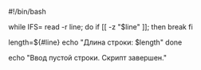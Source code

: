 

#!/bin/bash

while IFS= read -r line; do
  if [[ -z "$line" ]]; then
    break
  fi

  length=${#line}
  echo "Длина строки: $length"
done

echo "Ввод пустой строки. Скрипт завершен."
